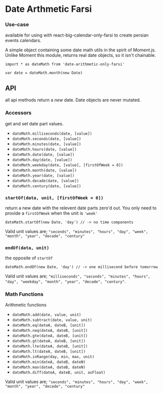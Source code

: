 
Date Arthmetic Farsi
=================

### Use-case
available for using with react-big-calendar-only-farsi to create persian events calendars.

A simple object containing some date math utils in the spirit of Moment.js. Unlike Moment this module, returns real date objects, so it isn't chainable.

    import * as dateMath from 'date-arithmetic-only-farsi'

    var date = dateMath.month(new Date)

## API

all api methods return a _new_ date. Date objects are never mutated.

### Accessors

get and set date part values.

- `dateMath.milliseconds(date, [value])`
- `dateMath.seconds(date, [value])`
- `dateMath.minutes(date, [value])`
- `dateMath.hours(date, [value])`
- `dateMath.date(date, [value])`
- `dateMath.day(date, [value])`
- `dateMath.weekday(date, [value], [firstOfWeek = 0])`
- `dateMath.month(date, [value])`
- `dateMath.year(date, [value])`
- `dateMath.decade(date, [value])`
- `dateMath.century(date, [value])`

### `startOf(data, unit, [firstOfWeek = 0])`

return a new date with the relevent date parts zero'd out. You only need to provide a `firstOfWeek` when the unit is `'week'`

    dateMath.startOf(new Date, 'day') // -> no time components

Valid unit values are; `"seconds", "minutes", "hours", "day", "week", "month", "year", "decade", "century" `


### `endOf(data, unit)`

the opposite of `startOf`

    dateMath.endOf(new Date, 'day') // -> one millisecond before tomorrow

Valid unit values are; `"milliseconds", "seconds", "minutes", "hours", "day", "weekday", "month", "year", "decade", "century"`.

### Math Functions

Arithmetic functions

- `dateMath.add(date, value, unit)`
- `dateMath.subtract(date, value, unit)`
- `dateMath.eq(dateA, dateB, [unit])`
- `dateMath.neq(dateA, dateB, [unit])`
- `dateMath.gte(dateA, dateB, [unit])`
- `dateMath.gt(dateA, dateB, [unit])`
- `dateMath.lte(dateA, dateB, [unit])`
- `dateMath.lt(dateA, dateB, [unit])`
- `dateMath.inRange(day, min, max, unit)`
- `dateMath.min(dateA, dateB, dateN)`
- `dateMath.max(dateA, dateB, dateN)`
- `dateMath.diff(dateA, dateB, unit, asFloat)`

Valid unit values are; `"seconds", "minutes", "hours", "day", "week", "month", "year", "decade", "century" `